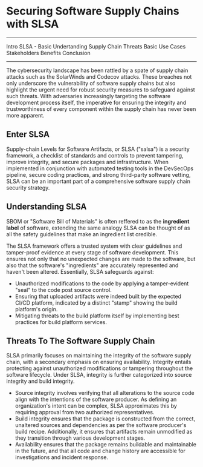 # Securing Software Supply Chains with SLSA 

----
Intro 
SLSA - Basic Undertanding 
Supply Chain Threats 
Basic Use Cases 
Stakeholders 
Benefits 
Conclusion 

----



The cybersecurity landscape has been rattled by a spate of supply chain attacks such as the SolarWinds and Codecov attacks. These breaches not only underscore the vulnerability of software supply chains but also highlight the urgent need for robust security measures to safeguard against such threats. With adversaries increasingly targeting the software development process itself, the imperative for ensuring the integrity and trustworthiness of every component within the supply chain has never been more apparent.

## Enter SLSA

Supply-chain Levels for Software Artifacts, or SLSA ("salsa") is a security framework, a checklist of standards and controls to prevent tampering, improve integrity, and secure packages and infrastructure. When implemented in conjunction with automated testing tools in the DevSecOps pipeline, secure coding practices, and strong third-party software vetting, SLSA can be an important part of a comprehensive software supply chain security strategy.

## Understanding SLSA

SBOM or "Software Bill of Materials" is often reffered to as the **ingredient label** of software, extending the same analogy SLSA can be thought of as all the safety guidelines that make an ingredient list credible.

The SLSA framework offers a trusted system with clear guidelines and tamper-proof evidence at every stage of software development. This ensures not only that no unexpected changes are made to the software, but also that the software's "ingredients" are accurately represented and haven't been altered. Essentially, SLSA safeguards against:

- Unauthorized modifications to the code by applying a tamper-evident "seal" to the code post source control.
- Ensuring that uploaded artifacts were indeed built by the expected CI/CD platform, indicated by a distinct "stamp" showing the build platform's origin.
- Mitigating threats to the build platform itself by implementing best practices for build platform services.

## Threats To The Software Supply Chain



SLSA primarily focuses on maintaining the integrity of the software supply chain, with a secondary emphasis on ensuring availability. Integrity entails protecting against unauthorized modifications or tampering throughout the software lifecycle. Under SLSA, integrity is further categorized into source integrity and build integrity.

- Source integrity involves verifying that all alterations to the source code align with the intentions of the software producer. As defining an organization's intent can be complex, SLSA approximates this by requiring approval from two authorized representatives.
- Build integrity ensures that the package is constructed from the correct, unaltered sources and dependencies as per the software producer's build recipe. Additionally, it ensures that artifacts remain unmodified as they transition through various development stages.
- Availability ensures that the package remains buildable and maintainable in the future, and that all code and change history are accessible for investigations and incident response.
